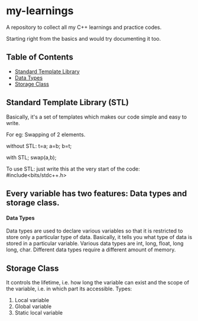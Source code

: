 # my-learnings
A repository to collect all my C++ learnings and practice codes.

Starting right from the basics and would try documenting it too.

## Table of Contents
* [Standard Template Library](#standard-template-library)
* [Data Types](#data-types)
* [Storage Class](#storage-class)


## Standard Template Library (STL)
Basically, it's a set of templates which makes our code simple and easy to write.

For eg: Swapping of 2 elements.

without STL: 
t=a;
a=b;
b=t;

with STL;
swap(a,b);

To use STL:
just write this at the very start of the code:
#include<bits/stdc++.h>

## Every variable has two features: Data types and storage class.

#### Data Types
Data types are used to declare various variables so that it is restricted to store only a particular type of data.
Basically, it tells you what type of data is stored in a particular variable.
Various data types are int, long, float, long long, char. Different data types require a different amount of memory.

## Storage Class
It controls the lifetime, i.e. how long the variable can exist and the scope of the variable, i.e. in which part its accessible.
Types: 
1. Local variable
2. Global variable
3. Static local variable
